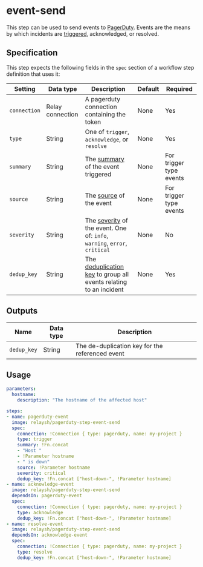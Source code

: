 # event-send

This step can be used to send events to [PagerDuty](http://pagerduty.com/). Events are the means by which incidents are [triggered](https://support.pagerduty.com/docs/incidents), acknowledged, or resolved.

## Specification

This step expects the following fields in the `spec` section of a workflow step definition that uses it:

| Setting      | Data type        | Description                                                                                                                                                                    | Default | Required                |
|--------------|------------------|--------------------------------------------------------------------------------------------------------------------------------------------------------------------------------|---------|-------------------------|
| `connection` | Relay connection | A pagerduty connection containing the token                                                                                                                                    | None    | Yes                     |
| `type`       | String           | One of `trigger`, `acknowledge`, or `resolve`                                                                                                                                  | None    | Yes                     |
| `summary`    | String           | The [summary](https://developer.pagerduty.com/docs/events-api-v2/overview/#pagerduty-common-event-format-pd-cef) of the event triggered                                        | None    | For trigger type events |
| `source`     | String           | The [source](https://developer.pagerduty.com/docs/events-api-v2/overview/#pagerduty-common-event-format-pd-cef) of the event                                                   | None    | For trigger type events |
| `severity`   | String           | The [severity](https://developer.pagerduty.com/docs/events-api-v2/overview/#pagerduty-common-event-format-pd-cef) of the event. One of: `info`, `warning`, `error`, `critical` | None    | No                      |
| `dedup_key`  | String           | The [deduplication key](https://support.pagerduty.com/docs/event-management) to group all events relating to an incident                                                       | None    | Yes                     |

## Outputs

| Name        | Data type | Description                                     |
|-------------|-----------|-------------------------------------------------|
| `dedup_key` | String    | The de-duplication key for the referenced event |

## Usage

```yaml
parameters:
  hostname:
    description: "The hostname of the affected host"

steps:
- name: pagerduty-event
  image: relaysh/pagerduty-step-event-send
  spec:
    connection: !Connection { type: pagerduty, name: my-project }
    type: trigger
    summary: !Fn.concat
    - "Host "
    - !Parameter hostname
    - " is down"
    source: !Parameter hostname
    severity: critical
    dedup_key: !Fn.concat ["host-down-", !Parameter hostname]
- name: acknowledge-event
  image: relaysh/pagerduty-step-event-send
  dependsOn: pagerduty-event
  spec:
    connection: !Connection { type: pagerduty, name: my-project }
    type: acknowledge
    dedup_key: !Fn.concat ["host-down-", !Parameter hostname]
- name: resolve-event
  image: relaysh/pagerduty-step-event-send
  dependsOn: acknowledge-event
  spec:
    connection: !Connection { type: pagerduty, name: my-project }
    type: resolve
    dedup_key: !Fn.concat ["host-down-", !Parameter hostname]
```
